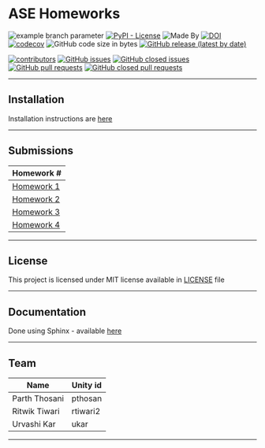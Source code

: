 # ASE Homeworks

![example branch parameter](https://github.com/team-4-csc-591-ase/hw/actions/workflows/main.yml/badge.svg?branch=main)
[![PyPI - License](https://img.shields.io/pypi/l/FastAPI)](https://opensource.org/licenses/MIT)
![Made By](https://img.shields.io/badge/Made_By-Python3.10-green)
[![DOI](https://zenodo.org/badge/589088031.svg)](https://zenodo.org/badge/latestdoi/589088031)
[![codecov](https://codecov.io/gh/team-4-csc-591-ase/hw/branch/main/graph/badge.svg?token=X2G5P1UNIR)](https://codecov.io/gh/team-4-csc-591-ase/hw)
![GitHub code size in bytes](https://img.shields.io/github/languages/code-size/team-4-csc-591-ase/hw)
[![GitHub release (latest by date)](https://img.shields.io/github/v/release/team-4-csc-591-ase/hw)](https://github.com/team-4-csc-591-ase/hw/releases/tag/v1.0.0)

[![contributors](https://img.shields.io/github/contributors/team-4-csc-591-ase/hw)](https://github.com/team-4-csc-591-ase/hw/graphs/contributors)
[![GitHub issues](https://img.shields.io/github/issues-raw/team-4-csc-591-ase/hw)](https://github.com/team-4-csc-591-ase/hw/issues)
[![GitHub closed issues](https://img.shields.io/github/issues-closed-raw/team-4-csc-591-ase/hw)](https://github.com/team-4-csc-591-ase/hw/issues?q=is%3Aissue+is%3Aclosed)
[![GitHub pull requests](https://img.shields.io/github/issues-pr-raw/team-4-csc-591-ase/hw)](https://github.com/team-4-csc-591-ase/hw/pulls)
[![GitHub closed pull requests](https://img.shields.io/github/issues-pr-closed-raw/team-4-csc-591-ase/hw)](https://github.com/team-4-csc-591-ase/hw/pulls?q=is%3Apr+is%3Aclosed)

______________________________________________________________________

## Installation

Installation instructions are [here](https://github.com/team-4-csc-591-ase/hw/tree/main/INSTALL.md)

______________________________________________________________________

## Submissions

| Homework #                                                      |
|-----------------------------------------------------------------|
| [Homework 1](https://github.com/team-4-csc-591-ase/hw/tree/1.0) |
| [Homework 2](https://github.com/team-4-csc-591-ase/hw/tree/2.0) |
| [Homework 3](https://github.com/team-4-csc-591-ase/hw/tree/3.0) |
| [Homework 4](https://github.com/team-4-csc-591-ase/hw/tree/4.1) |

______________________________________________________________________

## License

This project is licensed under MIT license available in [LICENSE](https://github.com/team-4-csc-591-ase/hw/blob/main/LICENSE.md) file

______________________________________________________________________

## Documentation

Done using Sphinx - available [here](https://team-4-csc-591-ase.github.io/hw)

______________________________________________________________________

## Team

| Name          | Unity id |
|---------------|----------|
| Parth Thosani | pthosan |
| Ritwik Tiwari | rtiwari2 |
| Urvashi Kar   | ukar     |

______________________________________________________________________

